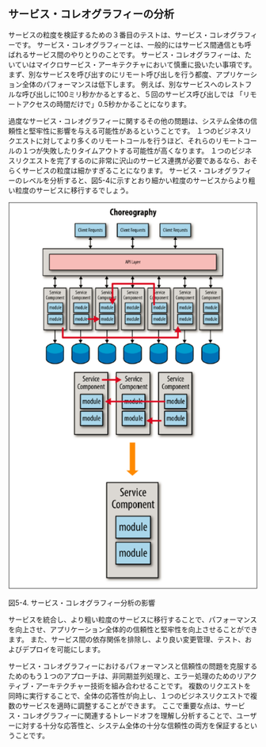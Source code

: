 ## サービス・コレオグラフィーの分析

サービスの粒度を検証するための３番目のテストは、サービス・コレオグラフィーです。
サービス・コレオグラフィーとは、一般的にはサービス間通信とも呼ばれるサービス間のやりとりのことです。
サービス・コレオグラフィーは、たいていはマイクロサービス・アーキテクチャにおいて慎重に扱いたい事項です。
まず、別なサービスを呼び出すのにリモート呼び出しを行う都度、アプリケーション全体のパフォーマンスは低下します。
例えば、別なサービスへのレストフルな呼び出しに100ミリ秒かかるとすると、５回のサービス呼び出しでは 「リモートアクセスの時間だけで」0.5秒かかることになります。

過度なサービス・コレオグラフィーに関するその他の問題は、システム全体の信頼性と堅牢性に影響を与える可能性があるということです。
１つのビジネスリクエストに対してより多くのリモートコールを行うほど、それらのリモートコールの１つが失敗したりタイムアウトする可能性が高くなります。
１つのビジネスリクエストを完了するのに非常に沢山のサービス連携が必要であるなら、おそらくサービスの粒度は細かすぎることになります。
サービス・コレオグラフィーのレベルを分析すると、図5-4に示すとおり細かい粒度のサービスからより粗い粒度のサービスに移行するでしょう。

![サービス・コレオグラフィー分析の影響](img/5-4.png)  

図5-4. サービス・コレオグラフィー分析の影響

サービスを統合し、より粗い粒度のサービスに移行することで、パフォーマンスを向上させ、アプリケーション全体的の信頼性と堅牢性を向上させることができます。
また、サービス間の依存関係を排除し、より良い変更管理、テスト、およびデプロイを可能にします。

サービス・コレオグラフィーにおけるパフォーマンスと信頼性の問題を克服するためのもう１つのアプローチは、非同期並列処理と、エラー処理のためのリアクティブ・アーキテクチャー技術を組み合わせることです。
複数のリクエストを同時に実行することで、全体の応答性が向上し、１つのビジネスリクエストで複数のサービスを適時に調整することができます。
ここで重要な点は、サービス・コレオグラフィーに関連するトレードオフを理解し分析することで、ユーザーに対する十分な応答性と、システム全体の十分な信頼性の両方を保証するということです。